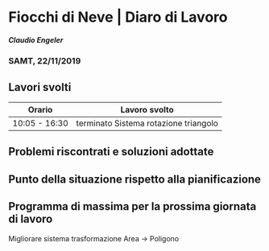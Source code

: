 # Fiocchi di Neve | Diaro di Lavoro
##### Claudio Engeler
### SAMT, 22/11/2019

## Lavori svolti


|Orario        |Lavoro svolto                     |
|--------------|----------------------------------|
|10:05 - 16:30 | terminato Sistema rotazione triangolo      |

##  Problemi riscontrati e soluzioni adottate


##  Punto della situazione rispetto alla pianificazione


## Programma di massima per la prossima giornata di lavoro
 
Migliorare sistema trasformazione Area -> Poligono